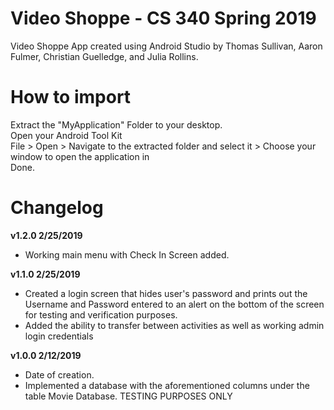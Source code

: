# Video Shoppe - CS 340 Spring 2019

Video Shoppe App created using Android Studio by Thomas Sullivan, Aaron Fulmer, Christian Guelledge, and Julia Rollins.

# How to import

Extract the "MyApplication" Folder to your desktop.  
Open your Android Tool Kit  
File > Open > Navigate to the extracted folder and select it > Choose your window to open the application in  
Done.  
  
# Changelog

**v1.2.0 2/25/2019**
- Working main menu with Check In Screen added.

**v1.1.0 2/25/2019**
- Created a login screen that hides user's password and prints out the Username and Password entered to an alert on the bottom of the screen for testing and verification purposes.
- Added the ability to transfer between activities as well as working admin login credentials

**v1.0.0 2/12/2019**  
- Date of creation.  
- Implemented a database with the aforementioned columns under the table Movie Database. TESTING PURPOSES ONLY
